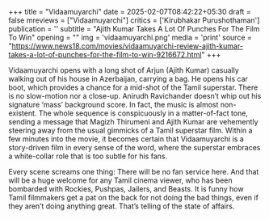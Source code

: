 +++
title = "Vidaamuyarchi"
date = 2025-02-07T08:42:22+05:30
draft = false
mreviews = ["Vidaamuyarchi"]
critics = ['Kirubhakar Purushothaman']
publication = ''
subtitle = "Ajith Kumar Takes A Lot Of Punches For The Film To Win"
opening = ""
img = 'vidaamuyarchi.png'
media = 'print'
source = "https://www.news18.com/movies/vidaamuyarchi-review-ajith-kumar-takes-a-lot-of-punches-for-the-film-to-win-9216672.html"
+++

Vidaamuyarchi opens with a long shot of Arjun (Ajith Kumar) casually walking out of his house in Azerbaijan, carrying a bag. He opens his car boot, which provides a chance for a mid-shot of the Tamil superstar. There is no slow-motion nor a close-up. Anirudh Ravichander doesn’t whip out his signature ‘mass’ background score. In fact, the music is almost non-existent. The whole sequence is conspicuously in a matter-of-fact tone, sending a message that Magizh Thirumeni and Ajith Kumar are vehemently steering away from the usual gimmicks of a Tamil superstar film. Within a few minutes into the movie, it becomes certain that Vidaamuyarchi is a story-driven film in every sense of the word, where the superstar embraces a white-collar role that is too subtle for his fans.

Every scene screams one thing: There will be no fan service here. And that will be a huge welcome for any Tamil cinema viewer, who has been bombarded with Rockies, Pushpas, Jailers, and Beasts. It is funny how Tamil filmmakers get a pat on the back for not doing the bad things, even if they aren’t doing anything great. That’s telling of the state of affairs.
